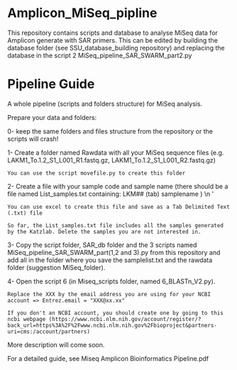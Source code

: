 # Amplicon_MiSeq_pipline
This repository contains scripts and database to analyse MiSeq data for Amplicon generate with SAR primers.
This can be edited by building the database folder (see SSU_database_building repository) and replacing the database in the script 2 MiSeq_pipeline_SAR_SWARM_part2.py

# Pipeline Guide

A whole pipeline (scripts and folders structure) for MiSeq analysis.

Prepare your data and folders:

0- keep the same folders and files structure from the repository or the scripts will crash!

1- Create a folder named Rawdata with all your MiSeq sequence files (e.g. LAKM1_To.1.2_S1_L001_R1.fastq.gz, LAKM1_To.1.2_S1_L001_R2.fastq.gz)

	You can use the script movefile.py to create this folder

2- Create a file with your sample code and sample name (there should be a file named List_samples.txt containing: LKM## (tab) samplename ) \n '

	You can use excel to create this file and save as a Tab Delimited Text (.txt) file
	
	So far, the List_samples.txt file includes all the samples generated by the Katzlab. Delete the samples you are not interested in.
	
3- Copy the script folder, SAR_db folder and the 3 scripts named MiSeq_pipeline_SAR_SWARM_part(1,2 and 3).py from this repository and add all in the folder where you save the samplelist.txt and the rawdata folder (suggestion MiSeq_folder).

4- Open the script 6 (in Miseq_scripts folder, named 6_BLASTn_V2.py).

	Replace the XXX by the email address you are using for your NCBI account => Entrez.email = "XXX@xx.xx"
	
	If you don't an NCBI account, you should create one by going to this ncbi webpage (https://www.ncbi.nlm.nih.gov/account/register/?back_url=https%3A%2F%2Fwww.ncbi.nlm.nih.gov%2Fbioproject&partners-uri=cms:/account/partners)

More description will come soon.

For a detailed guide, see Miseq Amplicon Bioinformatics Pipeline.pdf 
